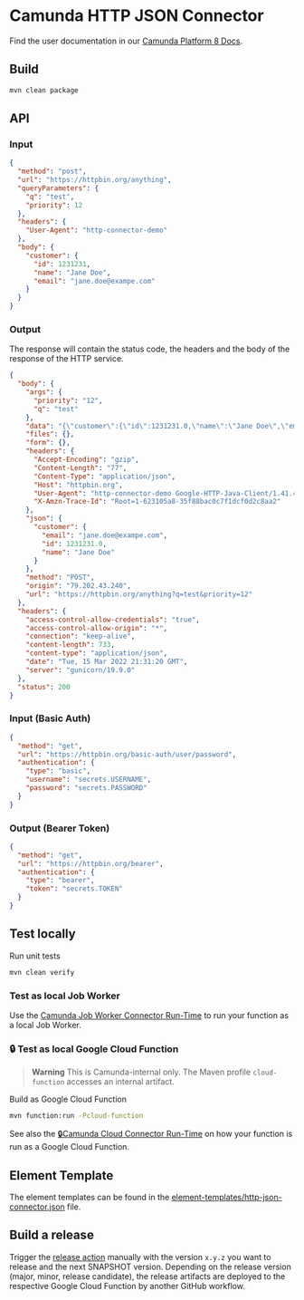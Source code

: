 # Camunda HTTP JSON Connector

Find the user documentation in our [Camunda Platform 8 Docs](https://docs.camunda.io/docs/components/integration-framework/connectors/out-of-the-box-connectors/rest/).

## Build

```bash
mvn clean package
```

## API

### Input

```json
{
  "method": "post",
  "url": "https://httpbin.org/anything",
  "queryParameters": {
    "q": "test",
    "priority": 12
  },
  "headers": {
    "User-Agent": "http-connector-demo"
  },
  "body": {
    "customer": {
      "id": 1231231,
      "name": "Jane Doe",
      "email": "jane.doe@exampe.com"
    }
  }
}
```

### Output

The response will contain the status code, the headers and the body of the response of the HTTP service.

```json
{
  "body": {
    "args": {
      "priority": "12",
      "q": "test"
    },
    "data": "{\"customer\":{\"id\":1231231.0,\"name\":\"Jane Doe\",\"email\":\"jane.doe@exampe.com\"}}",
    "files": {},
    "form": {},
    "headers": {
      "Accept-Encoding": "gzip",
      "Content-Length": "77",
      "Content-Type": "application/json",
      "Host": "httpbin.org",
      "User-Agent": "http-connector-demo Google-HTTP-Java-Client/1.41.4 (gzip)",
      "X-Amzn-Trace-Id": "Root=1-623105a8-35f88bac0c7f1dcf0d2c8aa2"
    },
    "json": {
      "customer": {
        "email": "jane.doe@exampe.com",
        "id": 1231231.0,
        "name": "Jane Doe"
      }
    },
    "method": "POST",
    "origin": "79.202.43.240",
    "url": "https://httpbin.org/anything?q=test&priority=12"
  },
  "headers": {
    "access-control-allow-credentials": "true",
    "access-control-allow-origin": "*",
    "connection": "keep-alive",
    "content-length": 733,
    "content-type": "application/json",
    "date": "Tue, 15 Mar 2022 21:31:20 GMT",
    "server": "gunicorn/19.9.0"
  },
  "status": 200
}
```

### Input (Basic Auth)

```json
{
  "method": "get",
  "url": "https://httpbin.org/basic-auth/user/password",
  "authentication": {
    "type": "basic",
    "username": "secrets.USERNAME",
    "password": "secrets.PASSWORD"
  }
}
```

### Output (Bearer Token)

```json
{
  "method": "get",
  "url": "https://httpbin.org/bearer",
  "authentication": {
    "type": "bearer",
    "token": "secrets.TOKEN"
  }
}
```

## Test locally

Run unit tests

```bash
mvn clean verify
```

### Test as local Job Worker

Use the [Camunda Job Worker Connector Run-Time](https://github.com/camunda/connector-framework/tree/main/runtime-job-worker) to run your function as a local Job Worker.

### :lock: Test as local Google Cloud Function

> **Warning**
> This is Camunda-internal only. The Maven profile `cloud-function` accesses an internal artifact.

Build as Google Cloud Function

```bash
mvn function:run -Pcloud-function
```

See also the [:lock:Camunda Cloud Connector Run-Time](https://github.com/camunda/connector-runtime-cloud) on how your function
is run as a Google Cloud Function.

## Element Template

The element templates can be found in
the [element-templates/http-json-connector.json](element-templates/http-json-connector.json) file.

## Build a release

Trigger the [release action](./.github/workflows/RELEASE.yml) manually with the version `x.y.z` you want to release and the next SNAPSHOT version.
Depending on the release version (major, minor, release candidate), the release artifacts are deployed to the respective Google Cloud Function by another GitHub workflow.
